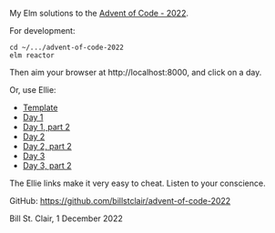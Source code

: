 My Elm solutions to the [Advent of Code - 2022](https://adventofcode.com/2022/).

For development:

    cd ~/.../advent-of-code-2022
    elm reactor
    
Then aim your browser at http://localhost:8000, and click on a day.

Or, use Ellie:

* [Template](https://ellie-app.com/kjQDKqvCWxDa1)
* [Day 1](https://ellie-app.com/kjQH5tzKxV2a1)
* [Day 1, part 2](https://ellie-app.com/kjQLHMvynpZa1)
* [Day 2](https://ellie-app.com/kknKgsyYXCLa1)
* [Day 2, part 2](https://ellie-app.com/kkp9LwzCWRza1)
* [Day 3](https://ellie-app.com/kkKGpnftvKLa1)
* [Day 3, part 2](https://ellie-app.com/kkKHbNcdRpta1)

The Ellie links make it very easy to cheat. Listen to your conscience.

GitHub: https://github.com/billstclair/advent-of-code-2022

Bill St. Clair, 1 December 2022
